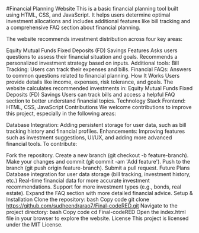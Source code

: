 #Financial Planning Website
This is a basic financial planning tool built using HTML, CSS, and JavaScript. It helps users determine optimal investment allocations and includes additional features like bill tracking and a comprehensive FAQ section about financial planning.

The website recommends investment distribution across four key areas:

Equity
Mutual Funds
Fixed Deposits (FD)
Savings
Features
Asks users questions to assess their financial situation and goals.
Recommends a personalized investment strategy based on inputs.
Additional tools:
Bill Tracking: Users can track their expenses and bills.
Financial FAQs: Answers to common questions related to financial planning.
How It Works
Users provide details like income, expenses, risk tolerance, and goals.
The website calculates recommended investments in:
Equity
Mutual Funds
Fixed Deposits (FD)
Savings
Users can track bills and access a helpful FAQ section to better understand financial topics.
Technology Stack
Frontend: HTML, CSS, JavaScript
Contributions
We welcome contributions to improve this project, especially in the following areas:

Database Integration: Adding persistent storage for user data, such as bill tracking history and financial profiles.
Enhancements: Improving features such as investment suggestions, UI/UX, and adding more advanced financial tools.
To contribute:

Fork the repository.
Create a new branch (git checkout -b feature-branch).
Make your changes and commit (git commit -am 'Add feature').
Push to the branch (git push origin feature-branch).
Submit a pull request.
Future Plans
Database integration for user data storage (bill tracking, investment history, etc.)
Real-time financial data for more accurate investment recommendations.
Support for more investment types (e.g., bonds, real estate).
Expand the FAQ section with more detailed financial advice.
Setup & Installation
Clone the repository:
bash
Copy code
git clone https://github.com/sudheendrarao7/Final-codeRED.git
Navigate to the project directory:
bash
Copy code
cd Final-codeRED
Open the index.html file in your browser to explore the website.
License
This project is licensed under the MIT License.
